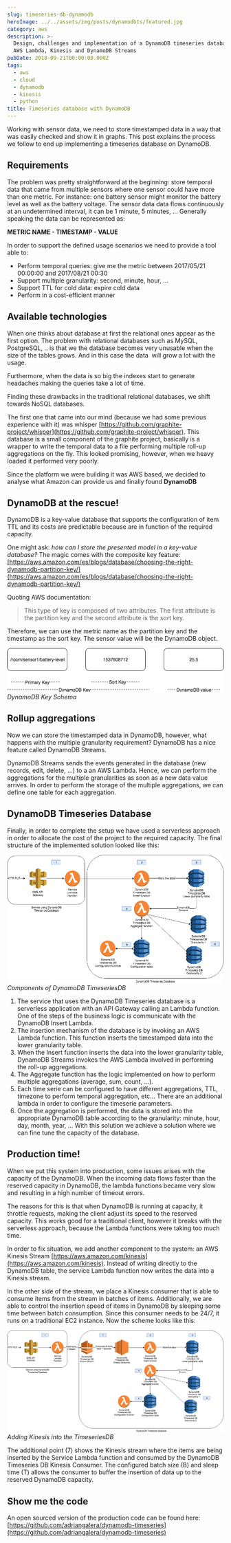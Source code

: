 ```yaml
---
slug: timeseries-db-dynamodb
heroImage: ../../assets/img/posts/dynamodbts/featured.jpg
category: aws
description: >-
  Design, challenges and implementation of a DynamoDB timeseries database using
  AWS Lambda, Kinesis and DynamoDB Streams
pubDate: 2018-09-21T00:00:00.000Z
tags:
  - aws
  - cloud
  - dynamodb
  - kinesis
  - python
title: Timeseries database with DynamoDB
---
```


Working with sensor data, we need to store timestamped data in a way that was easily checked and show it in graphs. This post explains the process we follow to end up implementing a timeseries database on DynamoDB.

## Requirements

The problem was pretty straightforward at the beginning: store temporal data that came from multiple sensors where one sensor could have more than one metric. For instance: one battery sensor might monitor the battery level as well as the battery voltage. The sensor data data flows continuously at an undetermined interval, it can be 1 minute, 5 minutes, ... Generally speaking the data can be represented as:

**METRIC NAME - TIMESTAMP - VALUE**

In order to support the defined usage scenarios we need to provide a tool able to:

- Perform temporal queries: give me the metric between 2017/05/21 00:00:00 and 2017/08/21 00:30
- Support multiple granularity: second, minute, hour, ...
- Support TTL for cold data: expire cold data
- Perform in a cost-efficient manner

## Available technologies

When one thinks about database at first the relational ones appear as the first option. The problem with relational databases such as MySQL, PostgreSQL, .. is that we the database becomes very unusable when the size of the tables grows. And in this case the data  will grow a lot with the usage.

Furthermore, when the data is so big the indexes start to generate headaches making the queries take a lot of time.

Finding these drawbacks in the traditional relational databases, we shift towards NoSQL databases.

The first one that came into our mind (because we had some previous experience with it) was whisper <a href="https://github.com/graphite-project/whisper">[https://github.com/graphite-project/whisper](https://github.com/graphite-project/whisper)</a>. This database is a small component of the graphite project, basically is a wrapper to write the temporal data to a file performing multiple roll-up aggregations on the fly. This looked promising, however, when we heavy loaded it performed very poorly.

Since the platform we were building it was AWS based, we decided to analyse what Amazon can provide us and finally found **DynamoDB**

## DynamoDB at the rescue!

DynamoDB is a key-value database that supports the configuration of item TTL and its costs are predictable because are in function of the required capacity.

One might ask: _how can I store the presented model in a key-value database?_ The magic comes with the composite key feature: <a href="https://aws.amazon.com/es/blogs/database/choosing-the-right-dynamodb-partition-key/">[https://aws.amazon.com/es/blogs/database/choosing-the-right-dynamodb-partition-key/](https://aws.amazon.com/es/blogs/database/choosing-the-right-dynamodb-partition-key/)</a>

Quoting AWS documentation:

> This type of key is composed of two attributes. The first attribute is the partition key and the second attribute is the sort key.

Therefore, we can use the metric name as the partition key and the timestamp as the sort key. The sensor value will be the DynamoDB object.

![DynamoDB Key Schema](../../assets/img/posts/dynamodbts/dynamo-db-key.png 'DynamoDB Key Schema')
_DynamoDB Key Schema_

## Rollup aggregations

Now we can store the timestamped data in DynamoDB, however, what happens with the multiple granularity requirement? DynamoDB has a nice feature called DynamoDB Streams.

DynamoDB Streams sends the events generated in the database (new records, edit, delete, ...) to a an AWS Lambda. Hence, we can perform the aggregations for the multiple granularities as soon as a new data value arrives. In order to perform the storage of the multiple aggregations, we can define one table for each aggregation.

## DynamoDB Timeseries Database

Finally, in order to complete the setup we have used a serverless approach in order to allocate the cost of the project to the required capacity.
The final structure of the implemented solution looked like this:

![Components of DynamoDB TimeseriesDB](../../assets/img/posts/dynamodbts/dynamo-db-database-2.png 'Components of DynamoDB TimeseriesDB')
_Components of DynamoDB TimeseriesDB_

1. The service that uses the DynamoDB Timeseries database is a serverless application with an API Gateway calling an Lambda function. One of the steps of the business logic is communicate with the DynamoDB Insert Lambda.
2. The insertion mechanism of the database is by invoking an AWS Lambda function. This function inserts the timestamped data into the lower granularity table.
3. When the Insert function inserts the data into the lower granularity table, DynamoDB Streams invokes the AWS Lambda involved in performing the roll-up aggregations.
4. The Aggregate function has the logic implemented on how to perform multiple aggregations (average, sum, count, ...).
5. Each time serie can be configured to have different aggregations, TTL, timezone to perform temporal aggregation, etc... There are an additional lambda in order to configure the timeserie parameters.
6. Once the aggregation is performed, the data is stored into the appropriate DynamoDB table according to the granularity: minute, hour, day, month, year, ...
   With this solution we achieve a solution where we can fine tune the capacity of the database.

## Production time!

When we put this system into production, some issues arises with the capacity of the DynamoDB. When the incoming data flows faster than the reserved capacity in DynamoDB, the lambda functions became very slow and resulting in a high number of timeout errors.

The reasons for this is that when DynamoDB is running at capacity, it throttle requests, making the client adjust its speed to the reserved capacity. This works good for a traditional client, however it breaks with the serverless approach, because the Lambda functions were taking too much time.

In order to fix situation, we add another component to the system: an AWS Kinesis Stream <a href="https://aws.amazon.com/kinesis">[https://aws.amazon.com/kinesis](https://aws.amazon.com/kinesis)</a>. Instead of writing directly to the DynamoDB table, the service Lambda function now writes the data into a Kinesis stream.

In the other side of the stream, we place a Kinesis consumer that is able to consume items from the stream in batches of items. Additionally, we are able to control the insertion speed of items in DynamoDB by sleeping some time between batch consumption. Since this consumer needs to be 24/7, it runs on a traditional EC2 instance.
Now the scheme looks like this:

![Adding Kinesis into the TimeseriesDB](../../assets/img/posts/dynamodbts/dynamo-db-kinesis-database.png 'Adding Kinesis into the TimeseriesDB')
_Adding Kinesis into the TimeseriesDB_

The additional point (7) shows the Kinesis stream where the items are being inserted by the Service Lambda function and consumed by the DynamoDB Timeseries DB Kinesis Consumer. The configured batch size (B) and sleep time (T) allows the consumer to buffer the insertion of data up to the reserved DynamoDB capacity.

## Show me the code

An open sourced version of the production code can be found here: <a href="https://github.com/adriangalera/dynamodb-timeseries">[https://github.com/adriangalera/dynamodb-timeseries](https://github.com/adriangalera/dynamodb-timeseries)</a>
